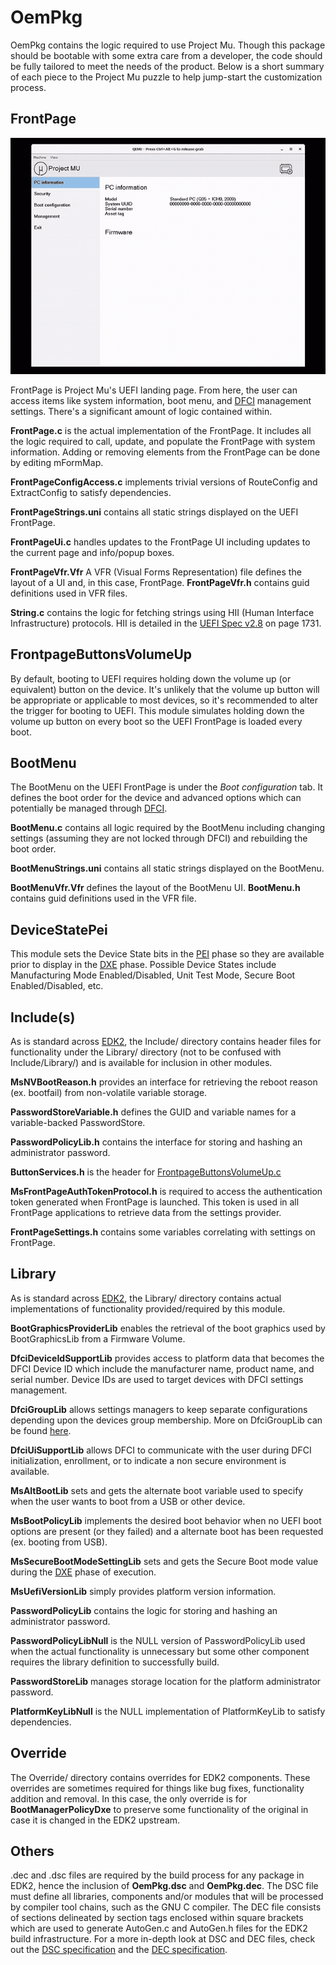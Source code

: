 # OemPkg

OemPkg contains the logic required to use Project Mu. Though this package should be bootable with some
extra care from a developer, the code should be fully tailored to meet the needs of the product. Below is
a short summary of each piece to the Project Mu puzzle to help jump-start the customization process.

## FrontPage

![FrontPage emulated through QEMU](q35_mu.gif)

FrontPage is Project Mu's UEFI landing page. From here, the user can access items like system
information, boot menu, and
[DFCI](https://microsoft.github.io/mu/dyn/mu_plus/DfciPkg/Docs/Dfci_Feature/) management
settings. There's a significant amount of logic contained within.

**FrontPage.c** is the actual implementation of the FrontPage. It includes all the logic required to
call, update, and populate the FrontPage with system information. Adding or removing elements from the
FrontPage can be done by editing mFormMap.

**FrontPageConfigAccess.c** implements trivial versions of RouteConfig and ExtractConfig to satisfy
dependencies.

**FrontPageStrings.uni** contains all static strings displayed on the UEFI FrontPage.

**FrontPageUi.c** handles updates to the FrontPage UI including updates to the current page and info/popup
boxes.

**FrontPageVfr.Vfr** A VFR (Visual Forms Representation) file defines the layout of a UI and, in this case,
FrontPage. **FrontPageVfr.h** contains guid definitions used in VFR files.

**String.c** contains the logic for fetching strings using HII (Human Interface Infrastructure) protocols.
HII is detailed in the [UEFI Spec v2.8](https://uefi.org/sites/default/files/resources/UEFI_Spec_2_8_final.pdf)
on page 1731.

## FrontpageButtonsVolumeUp

By default, booting to UEFI requires holding down the volume up (or equivalent) button on the device.
It's unlikely that the volume up button will be appropriate or applicable to most devices, so it's
recommended to alter the trigger for booting to UEFI. This module simulates holding down the volume
up button on every boot so the UEFI FrontPage is loaded every boot.

## BootMenu

The BootMenu on the UEFI FrontPage is under the *Boot configuration* tab. It defines the boot order
for the device and advanced options which can potentially be managed through
[DFCI](https://microsoft.github.io/mu/dyn/mu_plus/DfciPkg/Docs/Dfci_Feature/).

**BootMenu.c** contains all logic required by the BootMenu including changing settings (assuming they
are not locked through DFCI) and rebuilding the boot order.

**BootMenuStrings.uni** contains all static strings displayed on the BootMenu.

**BootMenuVfr.Vfr** defines the layout of the BootMenu UI. **BootMenu.h** contains guid definitions
used in the VFR file.

## DeviceStatePei

This module sets the Device State bits in the
[PEI](https://en.wikipedia.org/wiki/Unified_Extensible_Firmware_Interface#PEI_-_Pre-EFI_Initialization)
phase so they are available prior to display in the
[DXE](https://en.wikipedia.org/wiki/Unified_Extensible_Firmware_Interface#DXE_-_Driver_Execution_Environment)
phase. Possible Device States include Manufacturing Mode Enabled/Disabled, Unit Test Mode, Secure
Boot Enabled/Disabled, etc.

## Include(s)

As is standard across [EDK2](https://github.com/tianocore/edk2), the Include/ directory contains header
files for functionality under the Library/ directory (not to be confused with Include/Library/) and is
available for inclusion in other modules.

**MsNVBootReason.h** provides an interface for retrieving the reboot reason (ex. bootfail) from
non-volatile variable storage.

**PasswordStoreVariable.h** defines the GUID and variable names for a variable-backed PasswordStore.

**PasswordPolicyLib.h** contains the interface for storing and hashing an administrator password.

**ButtonServices.h** is the header for [FrontpageButtonsVolumeUp.c](#FrontpageButtonsVolumeUp)

**MsFrontPageAuthTokenProtocol.h** is required to access the authentication token generated when
FrontPage is launched. This token is used in all FrontPage applications to retrieve data from the
settings provider.

**FrontPageSettings.h** contains some variables correlating with settings on FrontPage.

## Library

As is standard across [EDK2](https://github.com/tianocore/edk2), the Library/ directory contains actual
implementations of functionality provided/required by this module.

**BootGraphicsProviderLib** enables the retrieval of the boot graphics used by BootGraphicsLib from
a Firmware Volume.

**DfciDeviceIdSupportLib** provides access to platform data that becomes the DFCI Device ID which include
the manufacturer name, product name, and serial number. Device IDs are used to target devices with
DFCI settings management.

**DfciGroupLib** allows settings managers to keep separate configurations depending upon the devices
group membership. More on DfciGroupLib can be found
[here](https://microsoft.github.io/mu/dyn/mu_plus/DfciPkg/Docs/PlatformIntegration/DfciGroups/#dfcigrouplib).

**DfciUiSupportLib** allows DFCI to communicate with the user during DFCI initialization, enrollment,
or to indicate a non secure environment is available.

**MsAltBootLib** sets and gets the alternate boot variable used to specify when the user wants to
boot from a USB or other device.

**MsBootPolicyLib** implements the desired boot behavior when no UEFI boot options are present (or
they failed) and a alternate boot has been requested (ex. booting from USB).

**MsSecureBootModeSettingLib** sets and gets the Secure Boot mode value during the
[DXE](https://en.wikipedia.org/wiki/Unified_Extensible_Firmware_Interface#DXE_-_Driver_Execution_Environment)
phase of execution.

**MsUefiVersionLib** simply provides platform version information.

**PasswordPolicyLib** contains the logic for storing and hashing an administrator password.

**PasswordPolicyLibNull** is the NULL version of PasswordPolicyLib used when the actual functionality
is unnecessary but some other component requires the library definition to successfully build.

**PasswordStoreLib** manages storage location for the platform administrator password.

**PlatformKeyLibNull** is the NULL implementation of PlatformKeyLib to satisfy dependencies.

## Override

The Override/ directory contains overrides for EDK2 components. These overrides are sometimes required
for things like bug fixes, functionality addition and removal. In this case, the only override is for
**BootManagerPolicyDxe** to preserve some functionality of the original in case it is changed in the
EDK2 upstream.

## Others

.dec and .dsc files are required by the build process for any package in EDK2, hence the inclusion of
**OemPkg.dsc** and **OemPkg.dec**. The DSC file must define all libraries, components and/or modules
that will be processed by compiler tool chains, such as the GNU C compiler. The DEC file
consists of sections delineated by section tags enclosed within square brackets which are used to
generate AutoGen.c and AutoGen.h files for the EDK2 build infrastructure. For a more in-depth look
at DSC and DEC files, check out the [DSC specification](https://edk2-docs.gitbook.io/edk-ii-dsc-specification/)
and the [DEC specification](https://edk2-docs.gitbook.io/edk-ii-dec-specification/).
